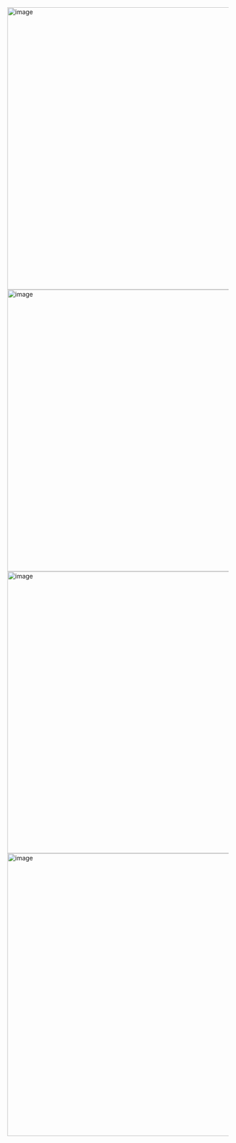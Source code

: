 <img width="1358" height="641" alt="image" src="https://github.com/user-attachments/assets/6ece6504-f2c0-430c-a290-1b206ca42b52" />
<img width="1366" height="640" alt="image" src="https://github.com/user-attachments/assets/c3ecefb8-e6c0-4c8b-8551-9f231d547e38" />
<img width="1366" height="640" alt="image" src="https://github.com/user-attachments/assets/068874cd-beae-4a3f-9537-8cc0cd5fddb1" />
<img width="1356" height="642" alt="image" src="https://github.com/user-attachments/assets/bb42ac7b-aa72-413a-94b6-c5c296d540f6" />



